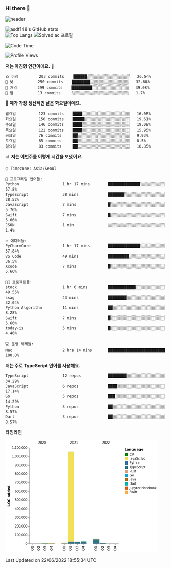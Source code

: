 ### Hi there 👋

![header](https://capsule-render.vercel.app/api?type=shark&color=gradient&height=300&section=header&text=asdf148&fontSize=90)

![asdf148's GitHub stats](https://github-readme-stats.vercel.app/api?username=asdf148&show_icons=true&theme=midnight-purple)<br>
![Top Langs](https://github-readme-stats.vercel.app/api/top-langs/?username=asdf148&layout=compact&theme=midnight-purple&langs_count=10)
![Solved.ac 프로필](http://mazassumnida.wtf/api/v2/generate_badge?boj=eldldk)

<!--
**asdf148/asdf148** is a ✨ _special_ ✨ repository because its `README.md` (this file) appears on your GitHub profile.

Here are some ideas to get you started:

- 🔭 I’m currently working on ...
- 🌱 I’m currently learning ...
- 👯 I’m looking to collaborate on ...
- 🤔 I’m looking for help with ...
- 💬 Ask me about ...
- 📫 How to reach me: ...
- 😄 Pronouns: ...
- ⚡ Fun fact: ...
-->

<!--START_SECTION:waka-->
![Code Time](http://img.shields.io/badge/Code%20Time-46%20hrs%2045%20mins-blue)

![Profile Views](http://img.shields.io/badge/Profile%20Views-1-blue)

**저는 아침형 인간이에요. 🐤** 

```text
🌞 아침         203 commits    ██████░░░░░░░░░░░░░░░░░░░   26.54% 
🌆 낮　         250 commits    ████████░░░░░░░░░░░░░░░░░   32.68% 
🌃 저녁         299 commits    █████████░░░░░░░░░░░░░░░░   39.08% 
🌙 밤　         13 commits     ░░░░░░░░░░░░░░░░░░░░░░░░░   1.7%

```
📅 **제가 가장 생산적인 날은 화요일이에요.** 

```text
월요일          123 commits    ████░░░░░░░░░░░░░░░░░░░░░   16.08% 
화요일          150 commits    █████░░░░░░░░░░░░░░░░░░░░   19.61% 
수요일          146 commits    ████░░░░░░░░░░░░░░░░░░░░░   19.08% 
목요일          122 commits    ████░░░░░░░░░░░░░░░░░░░░░   15.95% 
금요일          76 commits     ██░░░░░░░░░░░░░░░░░░░░░░░   9.93% 
토요일          65 commits     ██░░░░░░░░░░░░░░░░░░░░░░░   8.5% 
일요일          83 commits     ██░░░░░░░░░░░░░░░░░░░░░░░   10.85%

```


📊 **저는 이번주를 이렇게 시간을 보냈어요.** 

```text
⌚︎ Timezone: Asia/Seoul

💬 프로그래밍 언어들: 
Python                   1 hr 17 mins        ██████████████░░░░░░░░░░░   57.8% 
TypeScript               38 mins             ███████░░░░░░░░░░░░░░░░░░   28.52% 
JavaScript               7 mins              █░░░░░░░░░░░░░░░░░░░░░░░░   5.76% 
Swift                    7 mins              █░░░░░░░░░░░░░░░░░░░░░░░░   5.66% 
JSON                     1 min               ░░░░░░░░░░░░░░░░░░░░░░░░░   1.4%

🔥 에디터들: 
PyCharmCore              1 hr 17 mins        ██████████████░░░░░░░░░░░   57.84% 
VS Code                  49 mins             █████████░░░░░░░░░░░░░░░░   36.5% 
Xcode                    7 mins              █░░░░░░░░░░░░░░░░░░░░░░░░   5.66%

🐱‍💻 프로젝트들: 
stock                    1 hr 6 mins         ████████████░░░░░░░░░░░░░   49.55% 
ssag                     43 mins             ████████░░░░░░░░░░░░░░░░░   32.04% 
Python Algorithm         11 mins             ██░░░░░░░░░░░░░░░░░░░░░░░   8.28% 
Swift                    7 mins              █░░░░░░░░░░░░░░░░░░░░░░░░   5.66% 
today-is                 5 mins              █░░░░░░░░░░░░░░░░░░░░░░░░   4.46%

💻 운영 체제들: 
Mac                      2 hrs 14 mins       █████████████████████████   100.0%

```

**저는 주로 TypeScript 언어를 사용해요.** 

```text
TypeScript               12 repos            ████████░░░░░░░░░░░░░░░░░   34.29% 
JavaScript               6 repos             ████░░░░░░░░░░░░░░░░░░░░░   17.14% 
Go                       5 repos             ███░░░░░░░░░░░░░░░░░░░░░░   14.29% 
Python                   3 repos             ██░░░░░░░░░░░░░░░░░░░░░░░   8.57% 
Dart                     3 repos             ██░░░░░░░░░░░░░░░░░░░░░░░   8.57%

```


**타임라인**

![Chart not found](https://raw.githubusercontent.com/asdf148/asdf148/main/charts/bar_graph.png) 


 Last Updated on 22/06/2022 18:55:34 UTC
<!--END_SECTION:waka-->
